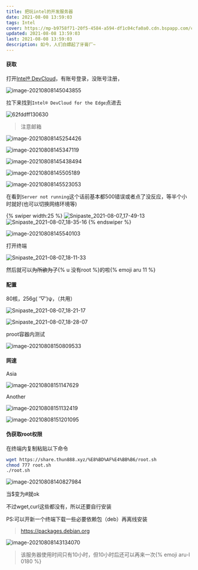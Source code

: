 ```yaml
---
title: 把玩intel的开发服务器
date: 2021-08-08 13:59:03
tags: Intel
cover: https://mp-b9758f71-20f5-4584-a594-df1c04cfa0a0.cdn.bspapp.com/cloudstorage/72fa4209-5254-439c-be79-0caf8d921c4b.webp
updated: 2021-08-08 13:59:03
last: 2021-08-08 13:59:03
description: 如今，人们白嫖起了牙膏厂~
---
```


#### 获取

打开[Intel® DevCloud](https://software.intel.com/content/www/us/en/develop/tools/devcloud.html)，有账号登录，没账号注册，

![image-20210808145043855](https://k.hzchu.top/2022/08/18/62fddfdb4a480.png)

拉下来找到`Intel® DevCloud for the Edge`点进去

![62fddff130630](https://k.hzchu.top/2022/08/18/62fddff130630.png)

> 注意邮箱

![image-20210808145254426](https://k.hzchu.top/2022/08/18/62fde00c0c138.png)

![image-20210808145347119](https://k.hzchu.top/2022/08/18/62fde01dcd877.png)

![image-20210808145438494](https://k.hzchu.top/2022/08/18/62fde02c21ac7.png)

![image-20210808145505189](https://k.hzchu.top/2022/08/18/62fde03a076a0.png)

![image-20210808145523053](https://k.hzchu.top/2022/08/18/62fde04eb6364.png)

在看到`Server not running`这个话前基本都500错误或者点了没反应，等半个小时就好(也可以切换网络环境等)

{% swiper width:25 %}
![Snipaste_2021-08-07_17-49-13](https://k.hzchu.top/2022/08/18/62fde05e2fbdc.png)
![Snipaste_2021-08-07_18-35-16](https://k.hzchu.top/2022/08/18/62fde0a76a277.png)
{% endswiper %}

![image-20210808145540103](https://k.hzchu.top/2022/08/18/62fde0b9b553c.png)

打开终端

![Snipaste_2021-08-07_18-11-33](https://k.hzchu.top/2022/08/18/62fde0c967b48.png)

然后就可以~~为所欲为了~~{% u 没有root %}的啦{% emoji aru 11 %}

#### 配置

80核，256g( ‵▽′)ψ，（共用）

![Snipaste_2021-08-07_18-21-17](https://k.hzchu.top/2022/08/18/62fde0d94e6ff.png)

![Snipaste_2021-08-07_18-28-07](https://k.hzchu.top/2022/08/18/62fde0e87a505.png)

proot容器内测试

![image-20210808150809533](https://k.hzchu.top/2022/08/18/62fde0f84f77e.png)

#### 网速

Asia

![image-20210808151147629](https://k.hzchu.top/2022/08/18/62fde10b1cf7b.png)

Another

![image-20210808151132419](https://k.hzchu.top/2022/08/18/62fde11867eea.png)

![image-20210808151201095](https://k.hzchu.top/2022/08/18/62fde16b1e5df.png)

#### 伪获取root权限

在终端内复制粘贴以下命令

```bash
wget https://share.thun888.xyz/%E8%BD%AF%E4%BB%B6/root.sh
chmod 777 root.sh
./root.sh
```

![image-20210808140827984](https://k.hzchu.top/2022/08/18/62fde19fc8cae.png)

当$变为#就ok

不过wget,curl这些都没有，所以还要自行安装

PS:可以开新一个终端下载一些必要依赖包（deb）再离线安装

> https://packages.debian.org

![image-20210808143134070](https://k.hzchu.top/2022/08/18/62fde1ab782d3.png)

> 该服务器使用时间只有10小时，但10小时后还可以再来一次{% emoji aru-l 0180 %}